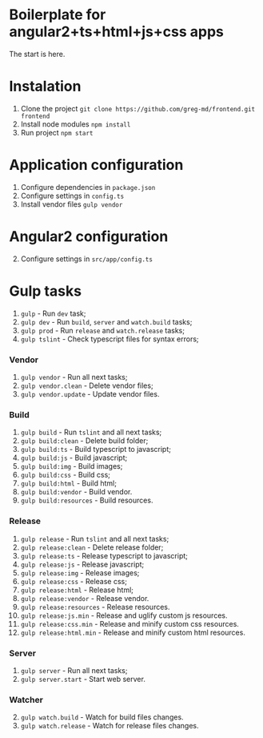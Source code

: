 # Boilerplate for angular2+ts+html+js+css apps

The start is here.

# Instalation

1. Clone the project `git clone https://github.com/greg-md/frontend.git frontend`
2. Install node modules `npm install`
3. Run project `npm start`

# Application configuration

1. Configure dependencies in `package.json`
2. Configure settings in `config.ts`
3. Install vendor files `gulp vendor`

# Angular2 configuration

2. Configure settings in `src/app/config.ts`

# Gulp tasks

1. `gulp` - Run `dev` task;
2. `gulp dev` - Run `build`, `server` and `watch.build` tasks;
2. `gulp prod` - Run `release` and `watch.release` tasks;
2. `gulp tslint` - Check typescript files for syntax errors;

### Vendor
1. `gulp vendor` - Run all next tasks;
2. `gulp vendor.clean` - Delete vendor files;
3. `gulp vendor.update` - Update vendor files.

### Build
1. `gulp build` - Run `tslint` and all next tasks;
2. `gulp build:clean` - Delete build folder;
3. `gulp build:ts` - Build typescript to javascript;
4. `gulp build:js` - Build javascript;
5. `gulp build:img` - Build images;
6. `gulp build:css` - Build css;
7. `gulp build:html` - Build html;
8. `gulp build:vendor` - Build vendor.
8. `gulp build:resources` - Build resources.

### Release
1. `gulp release` - Run `tslint` and all next tasks;
2. `gulp release:clean` - Delete release folder;
3. `gulp release:ts` - Release typescript to javascript;
4. `gulp release:js` - Release javascript;
5. `gulp release:img` - Release images;
6. `gulp release:css` - Release css;
7. `gulp release:html` - Release html;
8. `gulp release:vendor` - Release vendor.
8. `gulp release:resources` - Release resources.
8. `gulp release:js.min` - Release and uglify custom js resources.
8. `gulp release:css.min` - Release and minify custom css resources.
8. `gulp release:html.min` - Release and minify custom html resources.

### Server
1. `gulp server` - Run all next tasks;
2. `gulp server.start` - Start web server.

### Watcher
2. `gulp watch.build` - Watch for build files changes.
2. `gulp watch.release` - Watch for release files changes.
